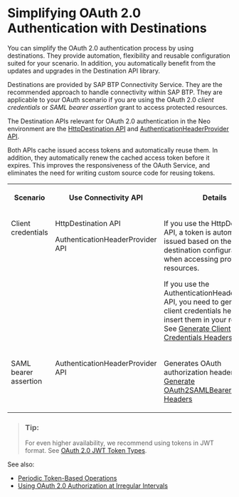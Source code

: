 <!-- loioc8b8c06244864c328c84940ee1ffb1f3 -->

# Simplifying OAuth 2.0 Authentication with Destinations

You can simplify the OAuth 2.0 authentication process by using destinations. They provide automation, flexibility and reusable configuration suited for your scenario. In addition, you automatically benefit from the updates and upgrades in the Destination API library.



Destinations are provided by SAP BTP Connectivity Service. They are the recommended approach to handle connectivity within SAP BTP. They are applicable to your OAuth scenario if you are using the OAuth 2.0 *client credentials* or *SAML bearer assertion* grant to access protected resources.



The Destination APIs relevant for OAuth 2.0 authentication in the Neo environment are the [HttpDestination API](https://help.sap.com/docs/CP_CONNECTIVITY/b865ed651e414196b39f8922db2122c7/462dbffef4614044b5c727c9de37672e.html?version=Cloud&locale=en-US) and [AuthenticationHeaderProvider API](https://help.sap.com/docs/CP_CONNECTIVITY/b865ed651e414196b39f8922db2122c7/df6c1ffd39f0451594d737cf7638ce00.html?version=Cloud&locale=en-US).

Both APIs cache issued access tokens and automatically reuse them. In addition, they automatically renew the cached access token before it expires. This improves the responsiveness of the OAuth Service, and eliminates the need for writing custom source code for reusing tokens.


<table>
<tr>
<th valign="top">

Scenario



</th>
<th valign="top">

Use Connectivity API



</th>
<th valign="top">

Details



</th>
</tr>
<tr>
<td valign="top">

Client credentials



</td>
<td valign="top">

HttpDestination API

AuthenticationHeaderProvider API



</td>
<td valign="top">

If you use the HttpDestination API, a token is automatically issued based on the destination configuration when accessing protected resources.

If you use the AuthenticationHeaderProvider API, you need to generate client credentials headers and insert them in your request. See [Generate Client Credentials Headers](https://help.sap.com/docs/CP_CONNECTIVITY/b865ed651e414196b39f8922db2122c7/df6c1ffd39f0451594d737cf7638ce00.html?version=Cloud&locale=en-US).



</td>
</tr>
<tr>
<td valign="top">

SAML bearer assertion



</td>
<td valign="top">

AuthenticationHeaderProvider API



</td>
<td valign="top">

Generates OAuth authorization headers. See [Generate OAuth2SAMLBearerAssertion Headers](https://help.sap.com/docs/CP_CONNECTIVITY/b865ed651e414196b39f8922db2122c7/df6c1ffd39f0451594d737cf7638ce00.html?version=Cloud&locale=en-US)



</td>
</tr>
</table>

> ### Tip:  
> For even higher availability, we recommend using tokens in JWT format. See [OAuth 2.0 JWT Token Types](oauth-2-0-jwt-token-types-3f26e04.md).

See also:

-   [Periodic Token-Based Operations](periodic-token-based-operations-ead7249.md)
-   [Using OAuth 2.0 Authorization at Irregular Intervals](using-oauth-2-0-authorization-at-irregular-intervals-7263696.md)

